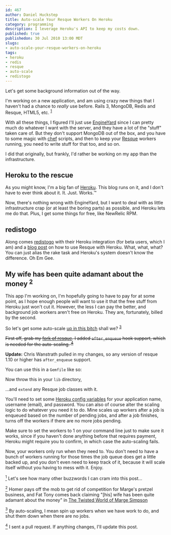 ```yaml
--- 
id: 467
author: Daniel Huckstep
title: Auto-scale Your Resque Workers On Heroku
category: programming
description: I leverage Heroku's API to keep my costs down.
published: true
publishedon: 30 Jul 2010 13:00 MDT
slugs: 
- auto-scale-your-resque-workers-on-heroku
tags: 
- heroku
- redis
- resque
- auto-scale
- redistogo
---
```

Let's get some background information out of the way.

I'm working on a new application, and am using crazy new things that I haven't had a chance to *really* use before. Rails 3, MongoDB, Redis and Resque, HTML5, etc. <sup>[1](#fn1)</sup>

With all these things, I figured I'll just use [EngineYard](http://www.engineyard.com/) since I can pretty much do whatever I want with the server, and they have a lot of the "stuff" taken care of. But they don't support MongoDB out of the box, and you have to some magic with [chef](http://wiki.opscode.com/display/chef/Home) scripts, and then to keep your [Resque](http://github.com/defunkt/resque) workers running, you need to write stuff for that too, and so on.

I did that originally, but frankly, I'd rather be working on my app than the infrastructure.

## Heroku to the rescue

As you might know, I'm a big fan of [Heroku](/search?query=heroku). This blog runs on it, and I don't have to ever think about it. It. Just. Works.™

Now, there's nothing wrong with EngineYard, but I want to deal with as little infrastructure crap (or at least the boring parts) as possible, and Heroku lets me do that. Plus, I get some things for free, like NewRelic RPM.

## redistogo

Along comes [redistogo](http://redistogo.com/) with their Heroku integration (for beta users, which I am) and a [blog post](http://blog.redistogo.com/2010/07/26/resque-with-redis-to-go/) on how to use Resque with Heroku. What, what, what? You can just alias the rake task and Heroku's system doesn't know the difference. Oh Em Gee.

## My wife has been quite adamant about the money <sup>[2](#fn2)</sup>

This app I'm working on, I'm hopefully going to have to pay for at some point, as I hope enough people will want to use it that the free stuff from Heroku just won't cut it. However, the less I can pay the better, and background job workers aren't free on Heroku. They are, fortunately, billed by the second.

So let's get some auto-scale [up in this bitch](http://www.explosm.net/comics/1311/) shall we? <sup>[3](#fn3)</sup>

~~First off, grab my [fork of resque](http://github.com/darkhelmet/resque/tree/after_enqueue). I added `after_enqueue` hook support, which is needed for the auto-scaling. <sup>[4](#fn4)</sup>~~

**Update:** Chris Wanstrath pulled in my changes, so any version of resque 1.10 or higher has `after_enqueue` support.

You can use this in a `Gemfile` like so:

<script src="http://gist.github.com/501160.js?file=Gemfile"></script>

Now throw this in your `lib` directory,

<script src="http://gist.github.com/501160.js?file=heroku_resque_auto_scale.rb"></script>

…and `extend` any Resque job classes with it.

<script src="http://gist.github.com/501160.js?file=scaling_job.rb"></script>

You'll need to set some [Heroku config variables](http://docs.heroku.com/config-vars) for your application name, username (email), and password. You can also of course alter the scaling logic to do whatever you need it to do. Mine scales up workers after a job is enqueued based on the number of pending jobs, and after a job finishes, turns off the workers if there are no more jobs pending.

Make sure to set the workers to 1 on your command line just to make sure it works, since if you haven't done anything before that requires payment, Heroku might require you to confirm, in which case the auto-scaling fails.

Now, your workers only run when they need to. You don't need to have a bunch of workers running for those times the job queue does get a little backed up, and you don't even need to keep track of it, because it will scale itself without you having to mess with it. Enjoy.

<p class="footnote" id="fn1"><a href="#fnr1"><sup>1</sup></a> Let's see how many other buzzwords I can cram into this post…</p>

<p class="footnote" id="fn2"><a href="#fnr2"><sup>2</sup></a> Homer pays off the mob to get rid of competition for Marge's pretzel business, and Fat Tony comes back claiming "[his] wife has been quite adamant about the money" in <a href="http://en.wikipedia.org/wiki/The_Twisted_World_of_Marge_Simpson">The Twisted World of Marge Simpson</a></p>

<p class="footnote" id="fn3"><a href="#fnr3"><sup>3</sup></a> By auto-scaling, I mean spin up workers when we have work to do, and shut them down when there are no jobs.</p>

<p class="footnote" id="fn4"><a href="#fnr4"><sup>4</sup></a> I sent a pull request. If anything changes, I'll update this post.</p>
